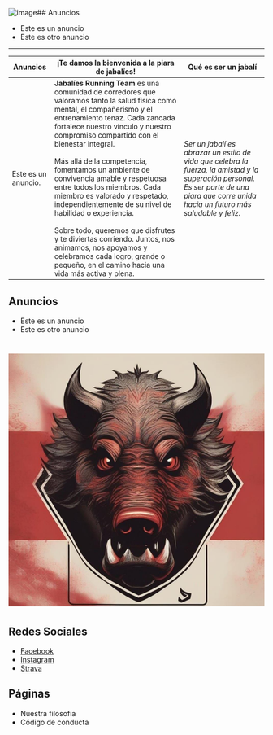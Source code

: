 ![image](https://github.com/devarops/jabalies/assets/3461018/bd2b974a-04a0-4ae3-80b9-0a50d22b4be5)## Anuncios

- Este es un anuncio
- Este es otro anuncio

---

| Anuncios | ¡Te damos la bienvenida a la piara de jabalíes! | Qué es ser un jabalí |
| --- | --- | --- |
| Este es un anuncio. | **Jabalíes Running Team** es una comunidad de corredores que valoramos tanto la salud física como mental, el compañerismo y el entrenamiento tenaz. Cada zancada fortalece nuestro vínculo y nuestro compromiso compartido con el bienestar integral. <br/><br/> Más allá de la competencia, fomentamos un ambiente de convivencia amable y respetuosa entre todos los miembros. Cada miembro es valorado y respetado, independientemente de su nivel de habilidad o experiencia. <br/><br/> Sobre todo, queremos que disfrutes y te diviertas corriendo. Juntos, nos animamos, nos apoyamos y celebramos cada logro, grande o pequeño, en el camino hacia una vida más activa y plena. | _Ser un jabalí es abrazar un estilo de vida que celebra la fuerza, la amistad y la superación personal. Es ser parte de una piara que corre unida hacia un futuro más saludable y feliz._ |

## Anuncios

- Este es un anuncio
- Este es otro anuncio

# ![logo](assets/logo_jabalies.jpg)

## Redes Sociales

- [Facebook
](https://facebook.com/61556552277569/)
- [Instagram](https://www.instagram.com/jabalies_running_team_/)
- [Strava](https://www.strava.com/clubs/jabalies)

## Páginas

- Nuestra filosofía
- Código de conducta
